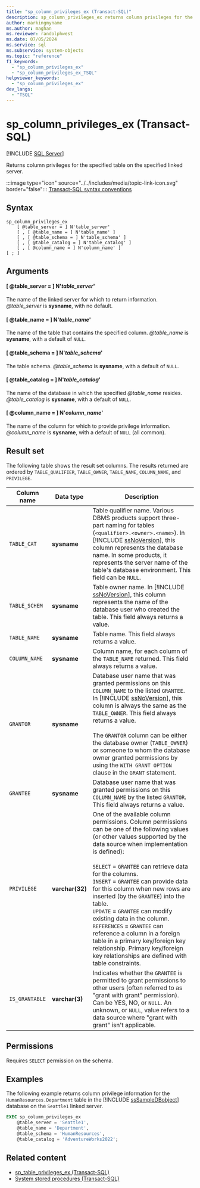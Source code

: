 ```yaml
---
title: "sp_column_privileges_ex (Transact-SQL)"
description: sp_column_privileges_ex returns column privileges for the specified table on the specified linked server.
author: markingmyname
ms.author: maghan
ms.reviewer: randolphwest
ms.date: 07/05/2024
ms.service: sql
ms.subservice: system-objects
ms.topic: "reference"
f1_keywords:
  - "sp_column_privileges_ex"
  - "sp_column_privileges_ex_TSQL"
helpviewer_keywords:
  - "sp_column_privileges_ex"
dev_langs:
  - "TSQL"
---
```

# sp_column_privileges_ex (Transact-SQL)

[!INCLUDE [SQL Server](../../includes/applies-to-version/sqlserver.md)]

Returns column privileges for the specified table on the specified linked server.

:::image type="icon" source="../../includes/media/topic-link-icon.svg" border="false"::: [Transact-SQL syntax conventions](../../t-sql/language-elements/transact-sql-syntax-conventions-transact-sql.md)

## Syntax

```syntaxsql
sp_column_privileges_ex
    [ @table_server = ] N'table_server'
    [ , [ @table_name = ] N'table_name' ]
    [ , [ @table_schema = ] N'table_schema' ]
    [ , [ @table_catalog = ] N'table_catalog' ]
    [ , [ @column_name = ] N'column_name' ]
[ ; ]
```

## Arguments

#### [ @table_server = ] N'*table_server*'

The name of the linked server for which to return information. *@table_server* is **sysname**, with no default.

#### [ @table_name = ] N'*table_name*'

The name of the table that contains the specified column. *@table_name* is **sysname**, with a default of `NULL`.

#### [ @table_schema = ] N'*table_schema*'

The table schema. *@table_schema* is **sysname**, with a default of `NULL`.

#### [ @table_catalog = ] N'*table_catalog*'

The name of the database in which the specified *@table_name* resides. *@table_catalog* is **sysname**, with a default of `NULL`.

#### [ @column_name = ] N'*column_name*'

The name of the column for which to provide privilege information. *@column_name* is **sysname**, with a default of `NULL` (all common).

## Result set

The following table shows the result set columns. The results returned are ordered by `TABLE_QUALIFIER`, `TABLE_OWNER`, `TABLE_NAME`, `COLUMN_NAME`, and `PRIVILEGE`.

| Column name | Data type | Description |
| --- | --- | --- |
| `TABLE_CAT` | **sysname** | Table qualifier name. Various DBMS products support three-part naming for tables (`<qualifier>.<owner>.<name>`). In [!INCLUDE [ssNoVersion](../../includes/ssnoversion-md.md)], this column represents the database name. In some products, it represents the server name of the table's database environment. This field can be `NULL`. |
| `TABLE_SCHEM` | **sysname** | Table owner name. In [!INCLUDE [ssNoVersion](../../includes/ssnoversion-md.md)], this column represents the name of the database user who created the table. This field always returns a value. |
| `TABLE_NAME` | **sysname** | Table name. This field always returns a value. |
| `COLUMN_NAME` | **sysname** | Column name, for each column of the `TABLE_NAME` returned. This field always returns a value. |
| `GRANTOR` | **sysname** | Database user name that was granted permissions on this `COLUMN_NAME` to the listed `GRANTEE`. In [!INCLUDE [ssNoVersion](../../includes/ssnoversion-md.md)], this column is always the same as the `TABLE_OWNER`. This field always returns a value.<br /><br />The `GRANTOR` column can be either the database owner (`TABLE_OWNER`) or someone to whom the database owner granted permissions by using the `WITH GRANT OPTION` clause in the `GRANT` statement. |
| `GRANTEE` | **sysname** | Database user name that was granted permissions on this `COLUMN_NAME` by the listed `GRANTOR`. This field always returns a value. |
| `PRIVILEGE` | **varchar(32)** | One of the available column permissions. Column permissions can be one of the following values (or other values supported by the data source when implementation is defined):<br /><br />`SELECT` = `GRANTEE` can retrieve data for the columns.<br />`INSERT` = `GRANTEE` can provide data for this column when new rows are inserted (by the `GRANTEE`) into the table.<br />`UPDATE` = `GRANTEE` can modify existing data in the column.<br />`REFERENCES` = `GRANTEE` can reference a column in a foreign table in a primary key/foreign key relationship. Primary key/foreign key relationships are defined with table constraints. |
| `IS_GRANTABLE` | **varchar(3)** | Indicates whether the `GRANTEE` is permitted to grant permissions to other users (often referred to as "grant with grant" permission). Can be YES, NO, or `NULL`. An unknown, or `NULL`, value refers to a data source where "grant with grant" isn't applicable. |

## Permissions

Requires `SELECT` permission on the schema.

## Examples

The following example returns column privilege information for the `HumanResources.Department` table in the [!INCLUDE [ssSampleDBobject](../../includes/sssampledbobject-md.md)] database on the `Seattle1` linked server.

```sql
EXEC sp_column_privileges_ex
    @table_server = 'Seattle1',
    @table_name = 'Department',
    @table_schema = 'HumanResources',
    @table_catalog = 'AdventureWorks2022';
```

## Related content

- [sp_table_privileges_ex (Transact-SQL)](sp-table-privileges-ex-transact-sql.md)
- [System stored procedures (Transact-SQL)](system-stored-procedures-transact-sql.md)
